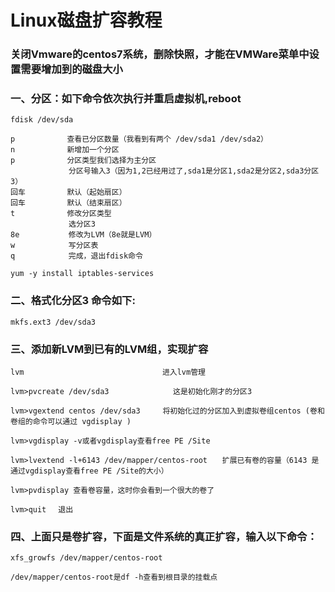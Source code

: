 # Linux磁盘扩容教程

### 关闭Vmware的centos7系统，删除快照，才能在VMWare菜单中设置需要增加到的磁盘大小

### 一、分区：如下命令依次执行并重启虚拟机,reboot
    fdisk /dev/sda

    p　　　　　　　查看已分区数量（我看到有两个 /dev/sda1 /dev/sda2） 
    n　　　　　　　新增加一个分区
    p　　　　　　　分区类型我们选择为主分区
                 分区号输入3（因为1,2已经用过了,sda1是分区1,sda2是分区2,sda3分区3）
    回车　　　　　 默认（起始扇区）
    回车　　　　　 默认（结束扇区）
    t　　　　　　　修改分区类型
                 选分区3
    8e　　　　　 　修改为LVM（8e就是LVM）
    w　　　　　  　写分区表
    q　　　　　  　完成，退出fdisk命令
	
	yum -y install iptables-services

### 二、格式化分区3 命令如下:
    
    mkfs.ext3 /dev/sda3

### 三、添加新LVM到已有的LVM组，实现扩容

    lvm　　　　　　　　　　　　           进入lvm管理

    lvm>pvcreate /dev/sda3　　           这是初始化刚才的分区3
    
    lvm>vgextend centos /dev/sda3     将初始化过的分区加入到虚拟卷组centos (卷和卷组的命令可以通过 vgdisplay )
    
    lvm>vgdisplay -v或者vgdisplay查看free PE /Site
    
    lvm>lvextend -l+6143 /dev/mapper/centos-root　　扩展已有卷的容量（6143 是通过vgdisplay查看free PE /Site的大小）
    
    lvm>pvdisplay 查看卷容量，这时你会看到一个很大的卷了
    
    lvm>quit 　退出

### 四、上面只是卷扩容，下面是文件系统的真正扩容，输入以下命令：

	xfs_growfs /dev/mapper/centos-root

    /dev/mapper/centos-root是df -h查看到根目录的挂载点
    

